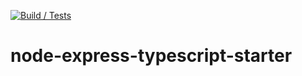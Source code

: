 [![Build / Tests](https://github.com/elgharabawy/node-express-typescript-starter/actions/workflows/build-test.yml/badge.svg)](https://github.com/elgharabawy/node-express-typescript-starter/actions/workflows/build-test.yml)

# node-express-typescript-starter
